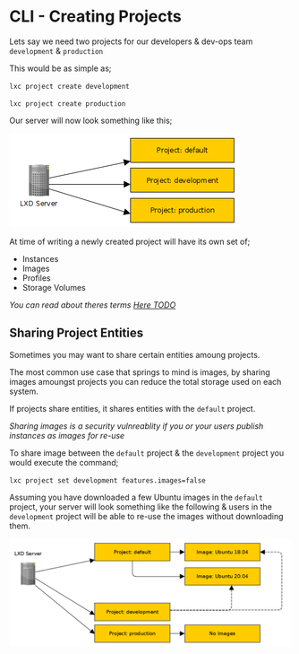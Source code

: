 # CLI - Creating Projects

Lets say we need two projects for our developers & dev-ops team
`development` & `production`

This would be as simple as;

`lxc project create development`

`lxc project create production`

Our server will now look something like this;

<img src="/assets/cli/imgs/1.png">

At time of writing a newly created project will have its own set of;

 - Instances
 - Images
 - Profiles
 - Storage Volumes

*You can read about theres terms [Here TODO](link)*

## Sharing Project Entities

Sometimes you may want to share certain entities amoung projects.

The most common use case that springs to mind is images, by sharing images
amoungst projects you can reduce the total storage used on each system.

If projects share entities, it shares entities with the `default` project.

*Sharing images is a security vulnreablity if you or your users publish
instances as images for re-use*

To share image between the `default` project & the `development` project you
would execute the command;

`lxc project set development features.images=false`

Assuming you have downloaded a few Ubuntu images in the `default` project, your
server will look something like the following & users in the `development`
project will be able to re-use the images without downloading them.

<img src="/assets/cli/imgs/2.png">
